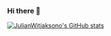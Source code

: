 ### Hi there 👋

<!-- ![JulianWitjaksono's GitHub stats](https://github-readme-stats.vercel.app/api?username=JulianWitjaksono&theme=radical)
 -->
[![JulianWitjaksono's GitHub stats](https://github-readme-stats.vercel.app/api?username=JulianWitjaksono)](https://github.com/anuraghazra/github-readme-stats)
